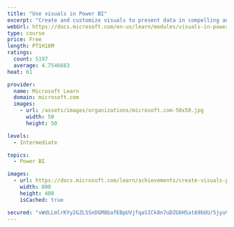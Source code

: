 ```yaml
---
title: "Use visuals in Power BI"
excerpt: "Create and customize visuals to present data in compelling and insightful ways."
webUrl: https://docs.microsoft.com/en-us/learn/modules/visuals-in-power-bi/
type: course
price: Free
length: PT1H16M
ratings:
  count: 5197
  average: 4.7546663
heat: 61

provider:
  name: Microsoft Learn
  domain: microsoft.com
  images:
    - url: /assets/images/organizations/microsoft.com-50x50.jpg
      width: 50
      height: 50

levels:
  - Intermediate

topics:
  - Power BI

images:
  - url: https://docs.microsoft.com/learn/achievements/create-visuals-power-bi-desktop-social.png
    width: 800
    height: 400
    isCached: true

secured: "vWdLLmlrKYy2GZL5SnDGM8bafEBpUVjfqaSICk8n7uDZG6H5atA9bUU/5jyuV6jK4yEX3Y8/Ua8tWf8yKZS4rMr0hSJCyS3xwYIuR0oGyjrmekZ1lPdQ0lxQJIY7+Ou/ZHo/v6ndA85vhprlaCJYaStG+tViKG+CSKCdN6wlqDg2CudKScvztFVeoXQPpUOgzYlJ9s3ka1R1Pb82S2wtv5EKIFFJ14dVEN3N1MdxcSzA+g8D4wazrYD5DUKutcXIp2J92WgI4hgVYIkkSor4aGAiIUnpxZsIBP1x2DjC4uVz6F6WmWadUVKdzUYWq5Pz1VVOEiSvd23GVY0iRriBFFsauAL90Wsi5vsjkhn1bvIk8aEHtv6wk7osctSdq1oIBg6LTb+/BM8DOttN8cRmp1YANCl56eKCCBlizMxZ4+0=;SRtJhkSrJgbDwwqrFwqmwA=="
---
```


